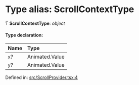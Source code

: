 # Type alias: ScrollContextType

Ƭ **ScrollContextType**: *object*

#### Type declaration:

Name | Type |
:------ | :------ |
`x`? | Animated.Value |
`y`? | Animated.Value |

Defined in: [src/ScrollProvider.tsx:4](https://github.com/minimal-ui/minimal-ui/blob/main/packages/minimalui/src/ScrollProvider.tsx#L4)
